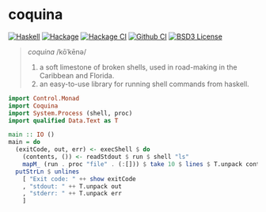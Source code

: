 # coquina
[![Haskell](https://img.shields.io/badge/language-Haskell-orange.svg)](https://haskell.org) [![Hackage](https://img.shields.io/hackage/v/coquina.svg)](https://hackage.haskell.org/package/coquina) [![Hackage CI](https://matrix.hackage.haskell.org/api/v2/packages/coquina/badge)](https://matrix.hackage.haskell.org/#/package/coquina) [![Github CI](https://github.com/obsidiansystems/coquina/workflows/github-action/badge.svg)](https://github.com/obsidiansystems/coquina/actions) [![BSD3 License](https://img.shields.io/badge/license-BSD3-blue.svg)](https://github.com/obsidiansystems/coquina/blob/master/LICENSE)

> *coquina*
> /kōˈkēnə/
> 1. a soft limestone of broken shells, used in road-making in the Caribbean and Florida.
> 2. an easy-to-use library for running shell commands from haskell.

```haskell
import Control.Monad
import Coquina
import System.Process (shell, proc)
import qualified Data.Text as T

main :: IO ()
main = do
  (exitCode, out, err) <- execShell $ do
    (contents, ()) <- readStdout $ run $ shell "ls"
    mapM_ (run . proc "file" . (:[])) $ take 10 $ lines $ T.unpack contents
  putStrLn $ unlines
    [ "Exit code: " ++ show exitCode
    , "stdout: " ++ T.unpack out
    , "stderr: " ++ T.unpack err
    ]
```
